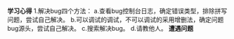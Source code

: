 **学习心得**
1.解决bug四个方法：
    a.查看bug控制台日志，确定错误类型，排除拼写问题，尝试自己解决。
    b.可以调试的调试，不可以调试的采用增删法，确定问题bug源头，尝试自己解决。
    c.搜索解决bug。
    d.请教他人。
**遭遇问题**